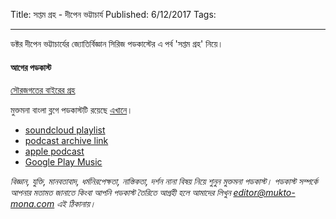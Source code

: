 Title: সপ্তম গ্রহ - দীপেন ভট্টাচার্য
Published: 6/12/2017
Tags:

---
ডক্টর দীপেন ভট্টাচার্যের জ্যোতির্বিজ্ঞান সিরিজ পডকাস্টের এ পর্ব 'সপ্তম গ্রহ' নিয়ে।

#### আগের পডকাস্ট

[সৌরজগতের বাইরের গ্রহ](https://podcast.mukto-mona.com/dipen-new-planets-outside-solar-system/)

মুক্তমনা বাংলা ব্লগে পডকাস্টটি রয়েছে [এখানে](https://drive.google.com/file/d/1XOyuABy5c8eEKhsazRS2ajP9V-xc9Sq-)।

- [soundcloud playlist](https://soundcloud.com/mukto-mona)
- [podcast archive link](http://web.archive.org/web/20191023151006/http://podcast.mukto-mona.com)
- [apple podcast](https://podcasts.apple.com/us/podcast/id1212085883)
- [Google Play Music](https://play.google.com/music/listen#/ps/Izc4javhi5igs66olhdfex42cxa)

_বিজ্ঞান, যুক্তি, মানবতাবাদ, ধর্মনিরপেক্ষতা, নাস্তিকতা, দর্শন নানা বিষয় নিয়ে শুনুন মুক্তমনা পডকাস্ট। পডকাস্ট সম্পর্কে আপনার মতামত জানাতে কিংবা আপনি পডকাস্ট তৈরিতে আগ্রহী হলে আমাদের লিখুন editor@mukto-mona.com এই ঠিকানায়।_
